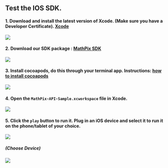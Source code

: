 ## Test the IOS SDK.

#### 1. Download and install the latest version of Xcode. (Make sure you have a Developer Certificate).    [Xcode](https://developer.apple.com/xcode/downloads/)

![](https://cloud.githubusercontent.com/assets/10217513/22681651/537455aa-ed49-11e6-8467-463c0e42c0c3.png)

#### 2. Download our SDK package : [MathPix SDK](https://github.com/Mathpix/ios-sample)

![](https://cloud.githubusercontent.com/assets/10217513/22681654/5a2c8c28-ed49-11e6-8777-12e919d72484.png)

#### 3. Install cocoapods, do this through your terminal app. Instructions: [how to install cocoapods](http://stackoverflow.com/questions/20755044/how-to-install-cocoa-pods)

![](https://cloud.githubusercontent.com/assets/10217513/22681640/4565c322-ed49-11e6-9cee-e48a2e25834e.png)

#### 4. Open the `MathPix-API-Sample.xcworkspace` file in Xcode.

![](https://cloud.githubusercontent.com/assets/10217513/22681636/3dfcc252-ed49-11e6-8cef-01e601a9b819.png)

#### 5. Click the `play` button to run it. Plug in an iOS device and select it to run it on the phone/tablet of your choice.

![](https://cloud.githubusercontent.com/assets/10217513/22681629/36cc317a-ed49-11e6-840c-5e6b33f21ecd.png)

##### (Choose Device)

![](https://cloud.githubusercontent.com/assets/10217513/22681646/4c001598-ed49-11e6-916c-80c2aceaba6b.png)

